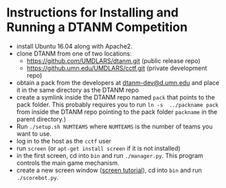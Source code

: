# Instructions for Installing and Running a DTANM Competition

* install Ubuntu 16.04 along with Apache2.  
* clone DTANM from one of two locations:
  * https://github.com/UMDLARS/dtanm.git (public release repo)
  * https://github.umn.edu/UMDLARS/cctf.git (private development repo)
* obtain a pack from the developers at <dtanm-dev@d.umn.edu> and place it in the same directory as the DTANM repo
* create a symlink inside the DTANM repo named `pack` that points to the pack folder. This probably requires you to run `ln -s  ../packname pack` from inside the DTANM repo pointing to the pack folder `packname` in the parent directory.)
* Run `./setup.sh NUMTEAMS` where `NUMTEAMS` is the number of teams you want to use.
* log in to the host as the `cctf` user
* run `screen` (or `apt-get install screen` if it is not installed)
* in the first screen, cd into `bin` and run `./manager.py`. This program controls the main game mechanism.
* create a new screen window ([screen tutorial](https://linode.com/docs/networking/ssh/using-gnu-screen-to-manage-persistent-terminal-sessions/)), cd into `bin` and run `./scorebot.py`.
